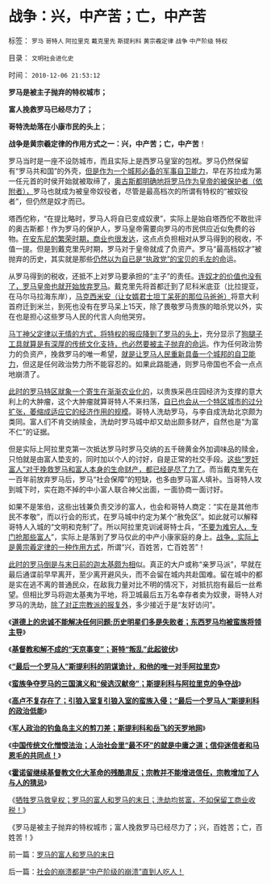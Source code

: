 # 战争：兴，中产苦；亡，中产苦

标签： `罗马` `哥特人` `阿拉里克` `戴克里先` `斯提利科` `黄宗羲定律` `战争` `中产阶级` `特权` 

目录： `文明社会进化史`

时间： `2010-12-06 21:53:12`

**罗马是被主子抛弃的特权城市；**

**富人挽救罗马已经尽力了；**

**哥特洗劫落在小康市民的头上**；

**战争是黄宗羲定律的作用方式之一：兴，中产苦；亡，中产苦**！

罗马当时是一座不设防城市，而且实际上是西罗马皇室的包袱。罗马仍然保留有“罗马共和国”的外壳，[但是作为一个城邦必备的军事自卫能力](../../../2010/11/27/希腊罗马城邦是军事组织；基督教成功的背景.md)，早在苏拉成为第一任元首的时侯开始就被取缔了，[奥古斯都明确地将罗马作为皇帝的被保护者（依附者），](../../../2010/11/6/罗马皇帝的政治双轨制；被保护最终就是被奴役.md)罗马也就成为被皇帝奴役者，尽管是最高档次的所谓有特权的“被奴役者”，但仍然是奴才而已。

塔西佗称，“在提比略时，罗马人将自已变成奴隶”，实际上是始自塔西佗不敢批评的奥古斯都！作为罗马的保护人，罗马皇帝需要向罗马的市民供应近似免费的谷物。[在安东尼的繁荣时期，商业也很发达](../../../2010/6/3/罗马元老院富豪和中产者阶层.md)，这点点负担相对从罗马得到的税收，不值一提。但是到戴克里先时期，罗马对于皇帝就成了负资产。罗马“最高档奴才”被抛弃的历史，其实就是那些[仍然以为自已是“执政党”的宝贝的毛左的命](../../../2010/11/25/政府不是特权，要相信政府.md)运。

从罗马得到的税收，还抵不上对罗马要承担的“主子”的责任。[连奴才的价值也没有了，罗马皇帝也就开始放弃罗马](../../../2010/9/24/罗马社会摆脱狗腿子工具阶级的经验和教训.md)。戴克里先将首都迁到了尼科米底亚（比拉提亚，在马尔马拉海东岸），[马克西米安（让女婿君士坦丁呆死的那位马爸爸）](../../../2010/11/7/四帝共治成六帝决斗；罗马帝国王朝选拨赛.md)将意大利首府迁到米兰，到死也没有在罗马呆上15天，除了畏敬罗马贵族的暗杀党以外，实在也是担心这些罗马人民的代言人向他哭穷。

[马丁神父定律以无情的方式，将特权的报应降到了罗马的头上](../../../2010/6/3/罗马安东尼王朝经济规模是宋朝的3－6倍.md)，充分显示了[狗腿子工具就算是有深厚的传统文化支持，也必然要被主子抛弃的命运](../../../2010/9/24/罗马社会摆脱狗腿子工具阶级的经验和教训.md)。作为任何政治势力的负资产，挽救罗马的唯一希望，[就是让罗马人民重新具备一个城邦的自卫能力](../../../2010/9/15/中央集权的帝国社会缺乏自卫能力.md)，但这是任何政治势力所不能容忍的。如果此路能通，则罗马帝国也不会一点点地崩溃了。

[此时的罗马特区就象一个寄生在渐渐农业化的](../../../2010/9/3/明星影帝康茂多遇害是罗马政治转折点.md)，以贵族采邑庄园经济为支撑的意大利上的大肿瘤，这个大肿瘤就算哥特人不来扫荡，[自已也会从一个特区城市的过分扩张，萎缩成适应它的经济作用的规模](../../../2009/9/2/反对户籍制度背后垂涎的是政策倾斜的利益输送.md)。哥特人洗劫罗马，与李自成洗劫北京颇为类同。富人们不肯交纳赎金，洗劫时罗马城中却又劫出颇多财产，自然也是“为富不仁”的证据。

但是实际上阿拉里克第一次抵达罗马时罗马交纳的五千磅黄金外加调味品的赎金，只怕就是由富人垫支的，同时加以个人的讨好，自是正常的社交手段。[这些“罗奸富人”对于挽救罗马和富人本身的生命财产，都已经是尽了力了](../../../2010/5/15/中央集权社会危机时成为一盘散沙.md)。而当戴克里先在一百年前放弃罗马后，罗马“社会保障”的短缺，也多由罗马富人填补。当哥特人攻到城下时，实在跑不掉的中小富人联合神父出面，一面协商一面讨好。

如果不是笨伯，这些出钱兼负责交涉的富人，也会和哥特人商定：“实在是其他市民不孝敬”，而以行会的形式，在罗马城中约定为某个“赦免区”。如此就可以解释哥特人入城的“文明和克制”了。所以阿拉里克训诫哥特士兵，“[不要为难穷人，专门抢那些富人](../../../2009/8/26/仇富的牛二没前途.md)”，实际上是落到了罗马仅此的中产小康家庭的身上。[战争，实际上是黄宗羲定律的一种作用方式](../../../2010/9/26/《克劳狄敕令》，罗马先军政策和黄宗羲定律.md)，所谓“兴，百姓苦，亡百姓苦”！

[此时的罗马倒是与末日前的迦太基颇为相](../../../2008/9/7/为什么统一地中海世界是罗马而不是迦太基.md)似。真正的大户或称“亲罗马派”，早就在最后通谍前早早离开，至少离开避风头，而不会留在城内共赴国难。留在城中的都是实在逃不离的普通民众，在敌我力量对比不明的情况下，对抵抗抱有最后一丝希望。但相比罗马将迦太基夷为平地，将卫城最后五万名幸存者卖为奴隶，哥特人对罗马的洗劫，[除了对正宗教派的报复外](../../../2010/11/20/基督教内战为什么阿里乌斯教派失败？.md)，多少接近于是“友好访问”。

《[**道德上的忠诚不能解决任何问题;历史明星们多是失败者；东西罗马均被蛮族将领主导**](../../../2010/12/4/亲兄弟要明算帐；道德忠诚只会加深矛盾.md)》

《[**基督教和解不成的“天京事变”；哥特“叛乱”此起彼伏**](../../../2010/12/4/基督教和解不成的“天京事变”.md)》

《[**“最后一个罗马人”斯提利科的阴谋诡计，和他的唯一对手阿拉里克**](../../../2010/12/4/“最后一个罗马人”的阴谋诡计.md)》

《[**蛮族争夺罗马的三国演义和“侯选汉献帝”；斯提利科与阿拉里克的争夺战**](../../../2010/12/4/蛮族争夺罗马的三国演义和汉献帝.md)》

《[**高卢不复存在了；引狼入室复引狼入室的蛮族入侵；“最后一个罗马人”斯提利科的政治低能**](../../../2010/12/5/引狼入室复引狼入室的蛮族入侵，高卢不复存在了.md)》

《[**军人政治的钓鱼岛主义的剪刀差；斯提利科和岳飞的天罗地网**](../../../2010/12/5/斯提利科和岳飞的军人政治和天罗地网.md)》

《[**中国传统文化憎恨法治；人治社会里“最不坏”的就是中庸之道；信仰迷信者和马恩毛的共同点！**](../../../2010/12/5/传统文化憎恨民主法治；“最不坏”的中庸之道.md)》

《[**霍诺留继续基督教文化大革命的残酷肃反；宗教并不能增进信任，宗教增加了人与人的猜忌**](../../../2010/12/5/宗教并不能增进信任，宗教增加了人与人的猜忌.md)》

《[牺牲罗马救皇权；罗马的富人和罗马的末日；洗劫均贫富，不如保留工商业收税！](../../../2010/12/6/罗马的富人和罗马的末日.md)》

《罗马是被主子抛弃的特权城市；富人挽救罗马已经尽力了；兴，百姓苦；亡，百姓苦！》



前一篇：[罗马的富人和罗马的末日](../../../2010/12/6/罗马的富人和罗马的末日.md)

后一篇：[社会的崩溃都是“中产阶级的崩溃”直到人吃人！](../../../2010/12/6/社会的崩溃都是“中产阶级的崩溃”直到人吃人！.md)